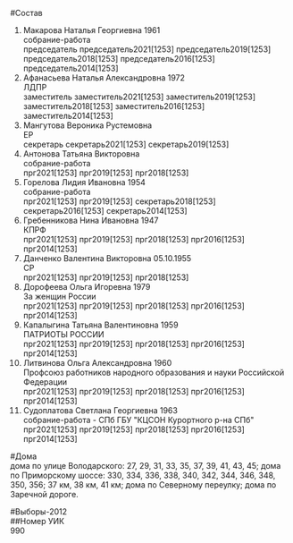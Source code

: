 #Состав  
1. Макарова Наталья Георгиевна 1961  
    собрание-работа  
    председатель председатель2021[1253] председатель2019[1253] председатель2018[1253] председатель2016[1253] председатель2014[1253]  
2. Афанасьева Наталья Александровна 1972  
    ЛДПР  
    заместитель заместитель2021[1253] заместитель2019[1253] заместитель2018[1253] заместитель2016[1253] заместитель2014[1253]  
3. Мангутова Вероника Рустемовна  
    ЕР  
    секретарь секретарь2021[1253] секретарь2019[1253]  
4. Антонова Татьяна Викторовна  
    собрание-работа  
    прг2021[1253] прг2019[1253] прг2018[1253]  
5. Горелова Лидия Ивановна 1954  
    собрание-работа  
    прг2021[1253] прг2019[1253] секретарь2018[1253] секретарь2016[1253] секретарь2014[1253]  
6. Гребенникова Нина Ивановна 1947  
    КПРФ  
    прг2021[1253] прг2019[1253] прг2018[1253] прг2016[1253] прг2014[1253]  
7. Данченко Валентина Викторовна 05.10.1955  
    СР  
    прг2021[1253] прг2019[1253] прг2018[1253]  
8. Дорофеева Ольга Игоревна 1979  
    За женщин России  
    прг2021[1253] прг2019[1253] прг2018[1253] прг2016[1253] прг2014[1253]  
9. Капалыгина Татьяна Валентиновна 1959  
    ПАТРИОТЫ РОССИИ  
    прг2021[1253] прг2019[1253] прг2018[1253] прг2016[1253] прг2014[1253]  
10. Литвинова Ольга Александровна 1960  
    Профсоюз работников народного образования и науки Российской Федерации  
    прг2021[1253] прг2019[1253] прг2018[1253] прг2016[1253] прг2014[1253]  
11. Судоплатова Светлана Георгиевна 1963  
    собрание-работа - СПб ГБУ "КЦСОН Курортного р-на СПб"  
    прг2021[1253] прг2019[1253] прг2018[1253] прг2016[1253] прг2014[1253]  
  
#Дома  
дома по улице Володарского: 27, 29, 31, 33, 35, 37, 39, 41, 43, 45; дома по Приморскому шоссе: 330, 334, 336, 338, 340, 342, 344, 346, 348, 350, 356; 37 км, 38 км, 41 км; дома по Северному переулку; дома по Заречной дороге.  
  
#Выборы-2012  
##Номер УИК  
990  

